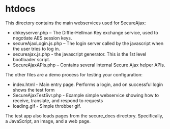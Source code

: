 htdocs
======
This directory contains the main webservices used for SecureAjax:
<ul>   
 <li>dhkeyserver.php – The Diffie-Hellman Key exchange service, used to negotiate AES session keys. </li>
 <li>secureAjaxLogin.js.php – The login server called by the javascript when the user tries to log in.</li>
 <li>secureajax.js.php - the javascript generator. This is the 1st level bootloader script.</li>
 <li>SecureAjaxAPIs.php – Contains several internal Secure Ajax helper APIs.</li>
</ul>

The other files are a demo process for testing your configuration:
<ul>
 <li> index.html - Main entry page. Performs a login, and on successful login shows the test form </li>
 <li> SecureAjaxTestSvr.php - Example simple webservice showing how to receive, translate, and respond to requests </li>
 <li> loading.gif - Simple throbber gif. </li>
</ul>
 
The test app also loads pages from the secure_docs directory. Specifically, a JavaScript, an image, and a web page.
